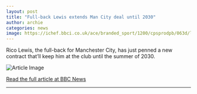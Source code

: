 ```yaml
---
layout: post
title: "Full-back Lewis extends Man City deal until 2030"
author: archie
categories: news
image: https://ichef.bbci.co.uk/ace/branded_sport/1200/cpsprodpb/063d/live/b1b41450-8fef-11f0-a795-b308c7069dd1.jpg
---
```

Rico Lewis, the full-back for Manchester City, has just penned a new contract that’ll keep him at the club until the summer of 2030.

![Article Image](https://ichef.bbci.co.uk/ace/branded_sport/1200/cpsprodpb/063d/live/b1b41450-8fef-11f0-a795-b308c7069dd1.jpg)

[Read the full article at BBC News](https://www.bbc.com/sport/football/articles/cqjedy99l5ro?at_medium=RSS&at_campaign=rss)

---
